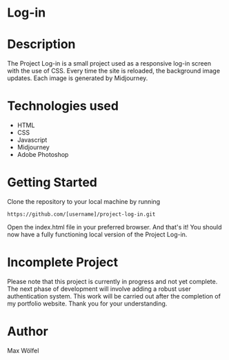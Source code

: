 # Log-in

# Description

The Project Log-in is a small project used as a responsive log-in screen with the use of CSS. Every time the site is reloaded, the background image updates. Each image is generated by Midjourney.

# Technologies used

  - HTML
  - CSS
  - Javascript
  - Midjourney
  - Adobe Photoshop

# Getting Started
Clone the repository to your local machine by running
```
https://github.com/[username]/project-log-in.git
```
Open the index.html file in your preferred browser.
And that's it! You should now have a fully functioning local version of the Project Log-in.

# Incomplete Project

Please note that this project is currently in progress and not yet complete. The next phase of development will involve adding a robust user authentication system. This work will be carried out after the completion of my portfolio website. Thank you for your understanding.

# Author

Max Wölfel

